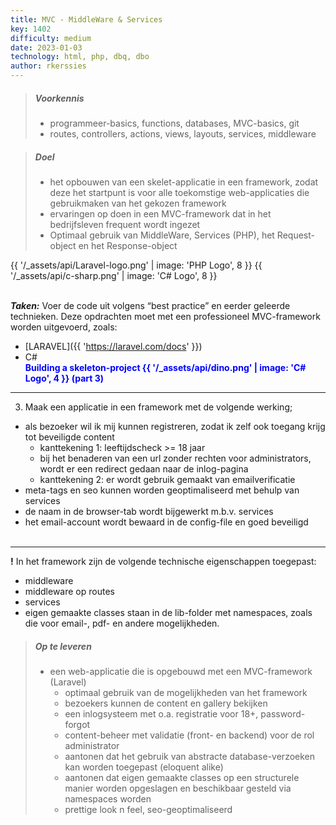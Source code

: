 ```yaml
---
title: MVC - MiddleWare & Services
key: 1402
difficulty: medium
date: 2023-01-03
technology: html, php, dbq, dbo
author: rkerssies
---
```


> ##### Voorkennis
> * programmeer-basics, functions, databases, MVC-basics, git
> * routes, controllers, actions, views, layouts, services, middleware

> ##### Doel
> * het opbouwen van een skelet-applicatie in een framework, zodat deze het startpunt is voor alle toekomstige web-applicaties die gebruikmaken van het gekozen framework
> * ervaringen op doen in een MVC-framework dat in het bedrijfsleven frequent wordt ingezet
> * Optimaal gebruik van MiddleWare, Services (PHP), het Request-object en het Response-object

{{ '/_assets/api/Laravel-logo.png' | image: 'PHP Logo', 8 }}
{{ '/_assets/api/c-sharp.png' | image: 'C# Logo', 8 }}
<br><br>

***Taken:***
Voer de code uit volgens “best practice” en eerder geleerde technieken.
Deze opdrachten moet met een professioneel MVC-framework worden uitgevoerd,
zoals: 
* [LARAVEL]({{ 'https://laravel.com/docs'  }})
* C#
  <br>
  <font color="blue"><b>Building a skeleton-project {{ '/_assets/api/dino.png' | image: 'C# Logo', 4 }} (part 3)</b></font>
  <br>
<hr>

3. Maak een applicatie in een framework met de volgende werking;

* als bezoeker wil ik mij kunnen registreren, zodat ik zelf ook toegang krijg tot beveiligde content
    * kanttekening 1: leeftijdscheck >= 18 jaar
    * bij het benaderen van een url zonder rechten voor administrators, wordt er een redirect gedaan naar de inlog-pagina
    * kanttekening 2: er wordt gebruik gemaakt van emailverificatie
* meta-tags en seo kunnen worden geoptimaliseerd met behulp van services
* de naam in de browser-tab wordt bijgewerkt m.b.v. services
* het email-account wordt bewaard in de config-file en goed beveiligd
<br><br>
<hr>
<b>!</b> In het framework zijn de volgende technische eigenschappen toegepast:

* middleware
* middleware op routes
* services
* eigen gemaakte classes staan in de lib-folder met namespaces, zoals die voor email-, pdf- en andere mogelijkheden. 

> ##### Op te leveren
> * een web-applicatie die is opgebouwd met een MVC-framework (Laravel)
>   * optimaal gebruik van de mogelijkheden van het framework
>   * bezoekers kunnen de content en gallery bekijken
>   * een inlogsysteem met o.a. registratie voor 18+, password-forgot
>   * content-beheer met validatie (front- en backend) voor de rol administrator
>   * aantonen dat het gebruik van abstracte database-verzoeken kan worden toegepast (eloquent alike)
>   * aantonen dat eigen gemaakte classes op een structurele manier worden opgeslagen en beschikbaar gesteld via namespaces worden
>   * prettige look n feel, seo-geoptimaliseerd


